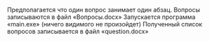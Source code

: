 Предполагается что один вопрос занимает один абзац.
Вопросы записываются в файл «Вопросы.docx»
Запускается программа «main.exe» (ничего видимого не произойдет)
Полученный список вопросов записывается в файл «question.docx»
